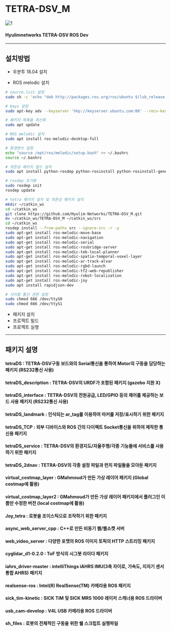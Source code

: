 # TETRA-DSV_M

![1](https://user-images.githubusercontent.com/103166594/220823974-8fde85da-4c52-4bb3-9638-9e6d5bca1c39.png)

####   Hyulimnetworks TETRA-DSV ROS Dev

************************

## 설치방법
- 우분투 18.04 설치


- ROS melodic 설치

``` bash
# source.list 설정
sudo sh -c 'echo "deb http://packages.ros.org/ros/ubuntu $(lsb_release -sc) main" > /etc/apt/sources.list.d/ros-latest.list'

# keys 설정
sudo apt-key adv --keyserver 'hkp://keyserver.ubuntu.com:80' --recv-key C1CF6E31E6BADE8868B172B4F42ED6FBAB17C654

# 패키지 목록을 최신화 
sudo apt update

# ROS melodic 설치
sudo apt install ros-melodic-desktop-full

# 환경변수 설정
echo "source /opt/ros/melodic/setup.bash" >> ~/.bashrc
source ~/.bashrc

# 의존성 패키지 빌드 설치
sudo apt install python-rosdep python-rosinstall python-rosinstall-generator python-wstool build-essential

# rosdep 초기화
sudo rosdep init
rosdep update

# tetra 패키지 설치 및 의존성 패키지 설치
mkdir ~/catkin_ws
cd ~/catkin_ws
git clone https://github.com/Hyulim-Networks/TETRA-DSV_M.git
mv ~/catkin_ws/TETRA-DSV_M ~/catkin_ws/src
cd ~/catkin_ws
rosdep install --from-paths src --ignore-src -r -y
sudo apt-get install ros-melodic-move-base
sudo apt-get install ros-melodic-navigation
sudo apt-get install ros-melodic-serial
sudo apt-get install ros-melodic-rosbridge-server
sudo apt-get install ros-melodic-teb-local-planner
sudo apt-get install ros-melodic-spatio-temporal-voxel-layer
sudo apt-get install ros-melodic-ar-track-alvar
sudo apt-get install ros-melodic-rgbd-launch
sudo apt-get install ros-melodic-tf2-web-republisher
sudo apt-get install ros-melodic-robot-localization
sudo apt-get install ros-melodic-joy
sudo apt install rapidjson-dev

# 시리얼 통신 권한 설정
sudo chmod 666 /dev/ttyS0
sudo chmod 666 /dev/ttyS1

```

- 패키지 설치
- 프로젝트 빌드
- 프로젝트 실행

************************

## 패키지 설명

#### tetraDS : TETRA-DSV구동 보드와의 Serial통신을 통하여 Motor의 구동을 담당하는 패키지 (RS232통신 사용)

#### tetraDS_description : TETRA-DSV의 URDF가 포함된 패키지 (gazebo 지원 X)

#### tetraDS_interface : TETRA-DSV의 전원공급, LED/GPIO 등의 제어를 제공하는 보드 사용 패키지 (RS232통신 사용)

#### tetraDS_landmark : 인식되는 ar_tag를 이용하여 마커를 저장/표시하기 위한 패키지

#### tetraDS_TCP : 외부 디바이스와 ROS 간의 다이렉트 Socket통신을 위하여 제작한 통신용 패키지

#### tetraDS_service : TETRA-DSV의 환경지도/자율주행/각종 기능들에 서비스를 사용하기 위한 패키지

#### tetraDS_2dnav : TETRA-DSV의 각종 설정 파일과 런치 파일들을 모아둔 패키지

#### virtual_costmap_layer : GMahmoud가 만든 가상 레이어 패키지 (Global costmap에 활용)

#### virtual_costmap_layer2 : GMahmoud가 만든 가상 레이어 패키지에서 플러그인 이름만 수정한 버전 (local costmap에 활용)

#### Joy_tetra : 로봇을 조이스틱으로 조작하기 위한 패키지

#### async_web_server_cpp : C++로 만든 비동기 웹/웹소켓 서버

#### web_video_server : 다양한 포맷의 ROS 이미지 토픽의 HTTP 스트리밍 패키지

#### cyglidar_d1-0.2.0 : ToF 방식의 시그봇 라이다 패키지

#### iahrs_driver-master : intelliThings iAHRS IMU(3축 자이로, 가속도, 지자기 센서 통합 AHRS) 패키지

#### realsense-ros : Intel(R) RealSense(TM) 카메라용 ROS 패키지

#### sick_tim-kinetic : SICK TiM 및 SICK MRS 1000 레이저 스캐너용 ROS 드라이버

#### usb_cam-develop : V4L USB 카메라용 ROS 드라이버

#### sh_files : 로봇의 전체적인 구동을 위한 쉘 스크립트 실행파일

<br>

